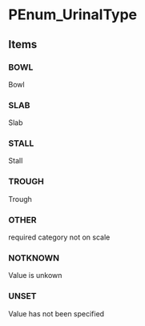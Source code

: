 # PEnum_UrinalType
<!-- end of short definition -->

## Items

### BOWL
Bowl

### SLAB
Slab

### STALL
Stall

### TROUGH
Trough

### OTHER
required category not on scale

### NOTKNOWN
Value is unkown

### UNSET
Value has not been specified
